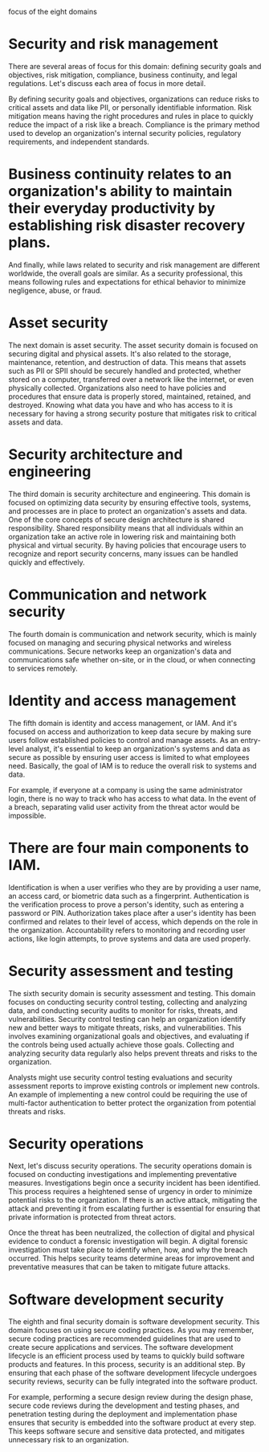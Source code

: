 focus of the eight domains

# Security and risk management
There are several areas of focus for this domain: defining security goals and objectives, risk mitigation, compliance, business continuity, and legal regulations. Let's discuss each area of focus in more detail.

By defining security goals and objectives, organizations can reduce risks to critical assets and data like PII, or personally identifiable information. Risk mitigation means having the right procedures and rules in place to quickly reduce the impact of a risk like a breach. Compliance is the primary method used to develop an organization's internal security policies, regulatory requirements, and independent standards. 

# Business continuity relates to an organization's ability to maintain their everyday productivity by establishing risk disaster recovery plans.

And finally, while laws related to security and risk management are different worldwide, the overall goals are similar. As a security professional, this means following rules and expectations for ethical behavior to minimize negligence, abuse, or fraud.

# Asset security
The next domain is asset security. The asset security domain is focused on securing digital and physical assets. It's also related to the storage, maintenance, retention, and destruction of data. This means that assets such as PII or SPII should be securely handled and protected, whether stored on a computer, transferred over a network like the internet, or even physically collected. Organizations also need to have policies and procedures that ensure data is properly stored, maintained, retained, and destroyed. Knowing what data you have and who has access to it is necessary for having a strong security posture that mitigates risk to critical assets and data.

# Security architecture and engineering
The third domain is security architecture and engineering. This domain is focused on optimizing data security by ensuring effective tools, systems, and processes are in place to protect an organization's assets and data. One of the core concepts of secure design architecture is shared responsibility. Shared responsibility means that all individuals within an organization take an active role in lowering risk and maintaining both physical and virtual security. By having policies that encourage users to recognize and report security concerns, many issues can be handled quickly and effectively.

# Communication and network security
The fourth domain is communication and network security, which is mainly focused on managing and securing physical networks and wireless communications. Secure networks keep an organization's data and communications safe whether on-site, or in the cloud, or when connecting to services remotely.

# Identity and access management
The fifth domain is identity and access management, or IAM. And it's focused on access and authorization to keep data secure by making sure users follow established policies to control and manage assets. As an entry-level analyst, it's essential to keep an organization's systems and data as secure as possible by ensuring user access is limited to what employees need. Basically, the goal of IAM is to reduce the overall risk to systems and data.

For example, if everyone at a company is using the same administrator login, there is no way to track who has access to what data. In the event of a breach, separating valid user activity from the threat actor would be impossible.

# There are four main components to IAM. 
Identification is when a user verifies who they are by providing a user name, an access card, or biometric data such as a fingerprint. Authentication is the verification process to prove a person's identity, such as entering a password or PIN. Authorization takes place after a user's identity has been confirmed and relates to their level of access, which depends on the role in the organization. Accountability refers to monitoring and recording user actions, like login attempts, to prove systems and data are used properly.

# Security assessment and testing
The sixth security domain is security assessment and testing. This domain focuses on conducting security control testing, collecting and analyzing data, and conducting security audits to monitor for risks, threats, and vulnerabilities. Security control testing can help an organization identify new and better ways to mitigate threats, risks, and vulnerabilities. This involves examining organizational goals and objectives, and evaluating if the controls being used actually achieve those goals. Collecting and analyzing security data regularly also helps prevent threats and risks to the organization.

Analysts might use security control testing evaluations and security assessment reports to improve existing controls or implement new controls. An example of implementing a new control could be requiring the use of multi-factor authentication to better protect the organization from potential threats and risks.

# Security operations
Next, let's discuss security operations. The security operations domain is focused on conducting investigations and implementing preventative measures. Investigations begin once a security incident has been identified. This process requires a heightened sense of urgency in order to minimize potential risks to the organization. If there is an active attack, mitigating the attack and preventing it from escalating further is essential for ensuring that private information is protected from threat actors.

Once the threat has been neutralized, the collection of digital and physical evidence to conduct a forensic investigation will begin. A digital forensic investigation must take place to identify when, how, and why the breach occurred. This helps security teams determine areas for improvement and preventative measures that can be taken to mitigate future attacks.

# Software development security
The eighth and final security domain is software development security. This domain focuses on using secure coding practices. As you may remember, secure coding practices are recommended guidelines that are used to create secure applications and services. The software development lifecycle is an efficient process used by teams to quickly build software products and features. In this process, security is an additional step. By ensuring that each phase of the software development lifecycle undergoes security reviews, security can be fully integrated into the software product.

For example, performing a secure design review during the design phase, secure code reviews during the development and testing phases, and penetration testing during the deployment and implementation phase ensures that security is embedded into the software product at every step. This keeps software secure and sensitive data protected, and mitigates unnecessary risk to an organization.